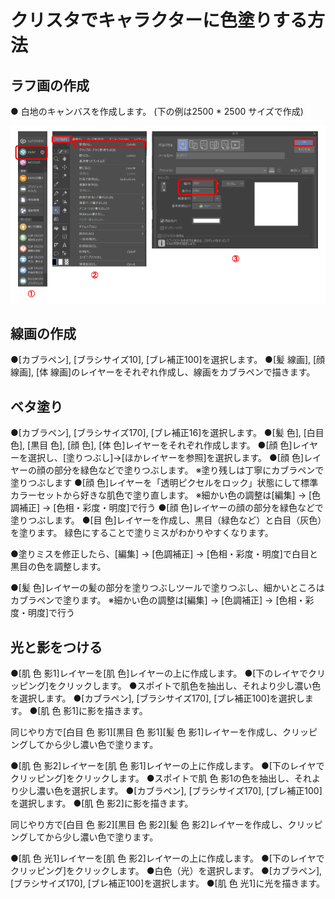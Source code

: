 # クリスタでキャラクターに色塗りする方法

## ラフ画の作成

● 白地のキャンバスを作成します。
(下の例は2500 * 2500 サイズで作成)

![キャンバスの作成](./coloring-character/01_キャンバスの作成.png)  

## 線画の作成

●[カブラペン], [ブラシサイズ10], [ブレ補正100]を選択します。
●[髪 線画], [顔 線画], [体 線画]のレイヤーをそれぞれ作成し、線画をカブラペンで描きます。

## ベタ塗り

●[カブラペン], [ブラシサイズ170], [ブレ補正16]を選択します。
●[髪 色], [白目 色], [黒目 色], [顔 色], [体 色]レイヤーをそれぞれ作成します。
●[顔 色]レイヤーを選択し、[塗りつぶし]->[ほかレイヤーを参照]を選択します。
●[顔 色]レイヤーの顔の部分を緑色などで塗りつぶします。
※塗り残しは丁寧にカブラペンで塗りつぶします
●[顔 色]レイヤーを「透明ピクセルをロック」状態にして標準カラーセットから好きな肌色で塗り直します。
※細かい色の調整は[編集] -> [色調補正] -> [色相・彩度・明度]で行う
●[顔 色]レイヤーの顔の部分を緑色などで塗りつぶします。
●[目 色]レイヤーを作成し、黒目（緑色など）と白目（灰色）を塗ります。
緑色にすることで塗りミスがわかりやすくなります。

●塗りミスを修正したら、[編集] -> [色調補正] -> [色相・彩度・明度]で白目と黒目の色を調整します。

●[髪 色]レイヤーの髪の部分を塗りつぶしツールで塗りつぶし、細かいところはカブラペンで塗ります。
※細かい色の調整は[編集] -> [色調補正] -> [色相・彩度・明度]で行う

## 光と影をつける

●[肌 色 影1]レイヤーを[肌 色]レイヤーの上に作成します。
●[下のレイヤでクリッピング]をクリックします。
●スポイトで肌色を抽出し、それより少し濃い色を選択します。
●[カブラペン], [ブラシサイズ170], [ブレ補正100]を選択します。
●[肌 色 影1]に影を描きます。

同じやり方で[白目 色 影1][黒目 色 影1][髪 色 影1]レイヤーを作成し、クリッピングしてから少し濃い色で塗ります。

●[肌 色 影2]レイヤーを[肌 色 影1]レイヤーの上に作成します。
●[下のレイヤでクリッピング]をクリックします。
●スポイトで肌 色 影1の色を抽出し、それより少し濃い色を選択します。
●[カブラペン], [ブラシサイズ170], [ブレ補正100]を選択します。
●[肌 色 影2]に影を描きます。

同じやり方で[白目 色 影2][黒目 色 影2][髪 色 影2]レイヤーを作成し、クリッピングしてから少し濃い色で塗ります。

●[肌 色 光1]レイヤーを[肌 色 影2]レイヤーの上に作成します。
●[下のレイヤでクリッピング]をクリックします。
●白色（光）を選択します。
●[カブラペン], [ブラシサイズ170], [ブレ補正100]を選択します。
●[肌 色 光1]に光を描きます。